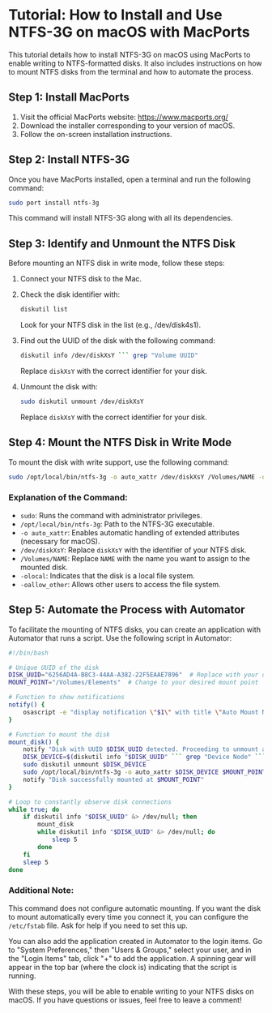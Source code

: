 # Tutorial: How to Install and Use NTFS-3G on macOS with MacPorts

This tutorial details how to install NTFS-3G on macOS using MacPorts to enable writing to NTFS-formatted disks. It also includes instructions on how to mount NTFS disks from the terminal and how to automate the process.

## Step 1: Install MacPorts

1. Visit the official MacPorts website: https://www.macports.org/
2. Download the installer corresponding to your version of macOS.
3. Follow the on-screen installation instructions.

## Step 2: Install NTFS-3G

Once you have MacPorts installed, open a terminal and run the following command:

```bash
sudo port install ntfs-3g
```

This command will install NTFS-3G along with all its dependencies.

## Step 3: Identify and Unmount the NTFS Disk

Before mounting an NTFS disk in write mode, follow these steps:

1. Connect your NTFS disk to the Mac.
2. Check the disk identifier with:
   ```bash
   diskutil list
   ```
   Look for your NTFS disk in the list (e.g., /dev/disk4s1).

3. Find out the UUID of the disk with the following command:
   ```bash
   diskutil info /dev/diskXsY ``` grep "Volume UUID"
   ```
   Replace `diskXsY` with the correct identifier for your disk.

4. Unmount the disk with:
   ```bash
   sudo diskutil unmount /dev/diskXsY
   ```
   Replace `diskXsY` with the correct identifier for your disk.

## Step 4: Mount the NTFS Disk in Write Mode

To mount the disk with write support, use the following command:

```bash
sudo /opt/local/bin/ntfs-3g -o auto_xattr /dev/diskXsY /Volumes/NAME -olocal -oallow_other
```

### Explanation of the Command:

- `sudo`: Runs the command with administrator privileges.
- `/opt/local/bin/ntfs-3g`: Path to the NTFS-3G executable.
- `-o auto_xattr`: Enables automatic handling of extended attributes (necessary for macOS).
- `/dev/diskXsY`: Replace `diskXsY` with the identifier of your NTFS disk.
- `/Volumes/NAME`: Replace `NAME` with the name you want to assign to the mounted disk.
- `-olocal`: Indicates that the disk is a local file system.
- `-oallow_other`: Allows other users to access the file system.

## Step 5: Automate the Process with Automator

To facilitate the mounting of NTFS disks, you can create an application with Automator that runs a script. Use the following script in Automator:

```bash
#!/bin/bash

# Unique UUID of the disk
DISK_UUID="6256AD4A-B8C3-44AA-A382-22F5EAAE7896"  # Replace with your disk's UUID
MOUNT_POINT="/Volumes/Elements"  # Change to your desired mount point

# Function to show notifications
notify() {
    osascript -e "display notification \"$1\" with title \"Auto Mount NTFS\""
}

# Function to mount the disk
mount_disk() {
    notify "Disk with UUID $DISK_UUID detected. Proceeding to unmount and mount with NTFS-3G..."
    DISK_DEVICE=$(diskutil info "$DISK_UUID" ``` grep "Device Node" ``` awk '{print $3}')
    sudo diskutil unmount $DISK_DEVICE
    sudo /opt/local/bin/ntfs-3g -o auto_xattr $DISK_DEVICE $MOUNT_POINT -olocal -oallow_other
    notify "Disk successfully mounted at $MOUNT_POINT"
}

# Loop to constantly observe disk connections
while true; do
    if diskutil info "$DISK_UUID" &> /dev/null; then
        mount_disk
        while diskutil info "$DISK_UUID" &> /dev/null; do
            sleep 5
        done
    fi
    sleep 5
done
```

### Additional Note:

This command does not configure automatic mounting. If you want the disk to mount automatically every time you connect it, you can configure the `/etc/fstab` file. Ask for help if you need to set this up.

You can also add the application created in Automator to the login items. Go to "System Preferences," then "Users & Groups," select your user, and in the "Login Items" tab, click "+" to add the application. A spinning gear will appear in the top bar (where the clock is) indicating that the script is running.

With these steps, you will be able to enable writing to your NTFS disks on macOS. If you have questions or issues, feel free to leave a comment!